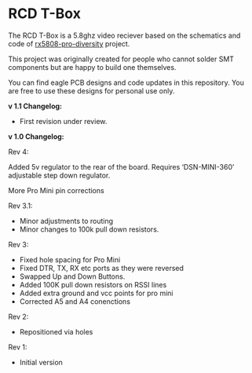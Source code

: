 # RCD T-Box
The RCD T-Box is a 5.8ghz video reciever based on the schematics and code of [rx5808-pro-diversity](https://github.com/sheaivey/rx5808-pro-diversity) project.

This project was originally created for people who cannot solder SMT components but are happy to build one themselves.

You can find eagle PCB designs and code updates in this repository. You are free to use these designs for personal use only. 

**v 1.1 Changelog:**

- First revision under review.

**v 1.0 Changelog:**

Rev 4:

Added 5v regulator to the rear of the board. Requires ‘DSN-MINI-360’ adjustable step down regulator.

More Pro Mini pin corrections

Rev 3.1:

- Minor adjustments to routing
- Minor changes to 100k pull down resistors.

Rev 3:

- Fixed hole spacing for Pro Mini
- Fixed DTR, TX, RX etc ports as they were reversed
- Swapped Up and Down Buttons.
- Added 100K pull down resistors on RSSI lines
- Added extra ground and vcc points for pro mini
- Corrected A5 and A4 conenctions

Rev 2:

- Repositioned via holes

Rev 1:

- Initial version
